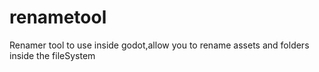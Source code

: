 # renametool
 Renamer tool to use inside godot,allow you to rename assets and folders inside the fileSystem
